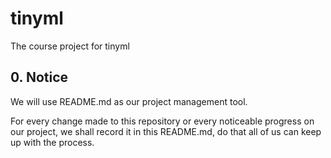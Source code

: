 # tinyml
The course project for tinyml
## 0. Notice
We will use README.md as our project management tool.

For every change made to this repository or every noticeable progress on our project, we shall record it in this README.md, do that all of us can keep up with the process.
